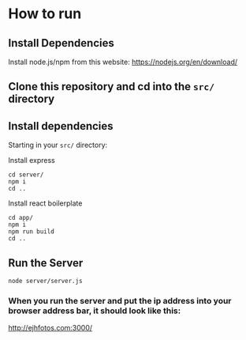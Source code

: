 # How to run

## Install Dependencies

Install node.js/npm from this website: https://nodejs.org/en/download/

## Clone this repository and cd into the `src/` directory

## Install dependencies

Starting in your `src/` directory:

Install express

```console
cd server/
npm i
cd ..
```

Install react boilerplate

```console
cd app/
npm i
npm run build
cd ..
```

## Run the Server

```console
node server/server.js
```

### When you run the server and put the ip address into your browser address bar, it should look like this:

http://ejhfotos.com:3000/
